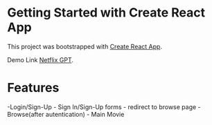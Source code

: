 # Getting Started with Create React App

This project was bootstrapped with [Create React App](https://github.com/facebook/create-react-app).

Demo Link [Netflix GPT](https://star-gpt-29.netlify.app).

# Features

-Login/Sign-Up - Sign In/Sign-Up forms - redirect to browse page
-Browse(after autentication) -
Main Movie
